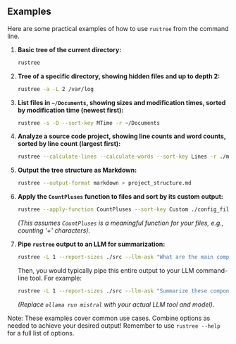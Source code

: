 ## Examples

Here are some practical examples of how to use `rustree` from the command line.

1.  **Basic tree of the current directory:**
    ```bash
    rustree
    ```

2.  **Tree of a specific directory, showing hidden files and up to depth 2:**
    ```bash
    rustree -a -L 2 /var/log
    ```

3.  **List files in `~/Documents`, showing sizes and modification times, sorted by modification time (newest first):**
    ```bash
    rustree -s -D --sort-key MTime -r ~/Documents
    ```

4.  **Analyze a source code project, showing line counts and word counts, sorted by line count (largest first):**
    ```bash
    rustree --calculate-lines --calculate-words --sort-key Lines -r ./my_project_src
    ```

5.  **Output the tree structure as Markdown:**
    ```bash
    rustree --output-format markdown > project_structure.md
    ```

6.  **Apply the `CountPluses` function to files and sort by its custom output:**
    ```bash
    rustree --apply-function CountPluses --sort-key Custom ./config_files
    ```
    *(This assumes `CountPluses` is a meaningful function for your files, e.g., counting '+' characters).*

7.  **Pipe `rustree` output to an LLM for summarization:**
    ```bash
    rustree -L 1 --report-sizes ./src --llm-ask "What are the main components in the src directory based on this tree?"
    ```
    Then, you would typically pipe this entire output to your LLM command-line tool. For example:
    ```bash
    rustree -L 1 --report-sizes ./src --llm-ask "Summarize these components" | ollama run mistral
    ```
    *(Replace `ollama run mistral` with your actual LLM tool and model).*

Note: These examples cover common use cases. Combine options as needed to achieve your desired output! Remember to use `rustree --help` for a full list of options.